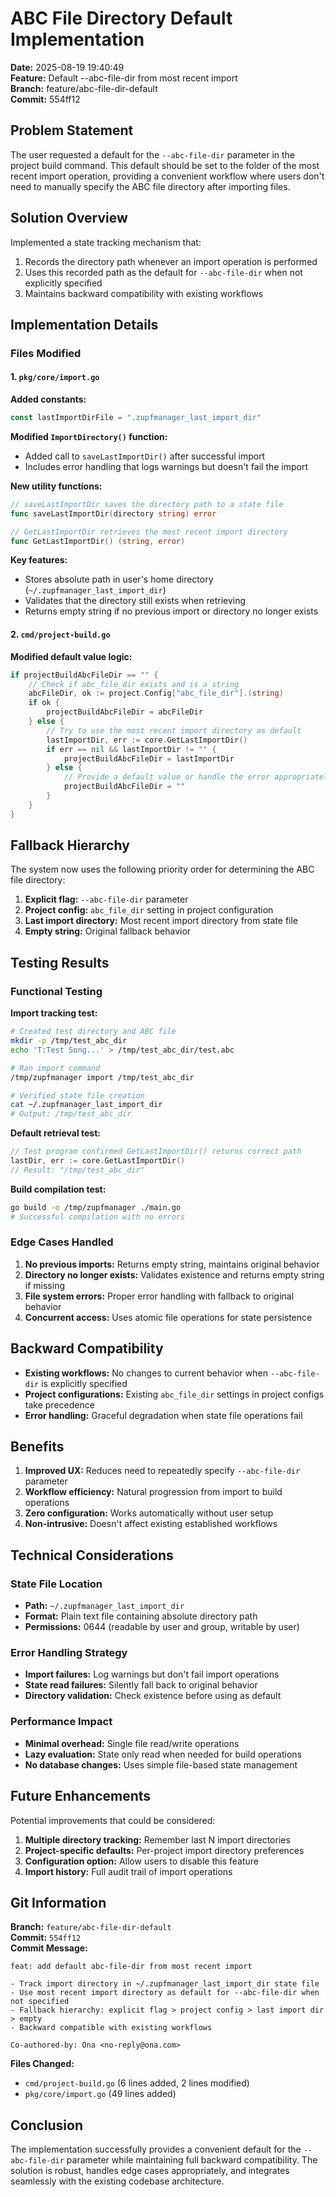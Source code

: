 # ABC File Directory Default Implementation

**Date:** 2025-08-19 19:40:49  
**Feature:** Default --abc-file-dir from most recent import  
**Branch:** feature/abc-file-dir-default  
**Commit:** 554ff12  

## Problem Statement

The user requested a default for the `--abc-file-dir` parameter in the project build command. This default should be set to the folder of the most recent import operation, providing a convenient workflow where users don't need to manually specify the ABC file directory after importing files.

## Solution Overview

Implemented a state tracking mechanism that:
1. Records the directory path whenever an import operation is performed
2. Uses this recorded path as the default for `--abc-file-dir` when not explicitly specified
3. Maintains backward compatibility with existing workflows

## Implementation Details

### Files Modified

#### 1. `pkg/core/import.go`

**Added constants:**
```go
const lastImportDirFile = ".zupfmanager_last_import_dir"
```

**Modified `ImportDirectory()` function:**
- Added call to `saveLastImportDir()` after successful import
- Includes error handling that logs warnings but doesn't fail the import

**New utility functions:**
```go
// saveLastImportDir saves the directory path to a state file
func saveLastImportDir(directory string) error

// GetLastImportDir retrieves the most recent import directory  
func GetLastImportDir() (string, error)
```

**Key features:**
- Stores absolute path in user's home directory (`~/.zupfmanager_last_import_dir`)
- Validates that the directory still exists when retrieving
- Returns empty string if no previous import or directory no longer exists

#### 2. `cmd/project-build.go`

**Modified default value logic:**
```go
if projectBuildAbcFileDir == "" {
    // Check if abc_file_dir exists and is a string
    abcFileDir, ok := project.Config["abc_file_dir"].(string)
    if ok {
        projectBuildAbcFileDir = abcFileDir
    } else {
        // Try to use the most recent import directory as default
        lastImportDir, err := core.GetLastImportDir()
        if err == nil && lastImportDir != "" {
            projectBuildAbcFileDir = lastImportDir
        } else {
            // Provide a default value or handle the error appropriately
            projectBuildAbcFileDir = ""
        }
    }
}
```

## Fallback Hierarchy

The system now uses the following priority order for determining the ABC file directory:

1. **Explicit flag:** `--abc-file-dir` parameter
2. **Project config:** `abc_file_dir` setting in project configuration
3. **Last import directory:** Most recent import directory from state file
4. **Empty string:** Original fallback behavior

## Testing Results

### Functional Testing

**Import tracking test:**
```bash
# Created test directory and ABC file
mkdir -p /tmp/test_abc_dir
echo 'T:Test Song...' > /tmp/test_abc_dir/test.abc

# Ran import command
/tmp/zupfmanager import /tmp/test_abc_dir

# Verified state file creation
cat ~/.zupfmanager_last_import_dir
# Output: /tmp/test_abc_dir
```

**Default retrieval test:**
```go
// Test program confirmed GetLastImportDir() returns correct path
lastDir, err := core.GetLastImportDir()
// Result: "/tmp/test_abc_dir"
```

**Build compilation test:**
```bash
go build -o /tmp/zupfmanager ./main.go
# Successful compilation with no errors
```

### Edge Cases Handled

1. **No previous imports:** Returns empty string, maintains original behavior
2. **Directory no longer exists:** Validates existence and returns empty string if missing
3. **File system errors:** Proper error handling with fallback to original behavior
4. **Concurrent access:** Uses atomic file operations for state persistence

## Backward Compatibility

- **Existing workflows:** No changes to current behavior when `--abc-file-dir` is explicitly specified
- **Project configurations:** Existing `abc_file_dir` settings in project configs take precedence
- **Error handling:** Graceful degradation when state file operations fail

## Benefits

1. **Improved UX:** Reduces need to repeatedly specify `--abc-file-dir` parameter
2. **Workflow efficiency:** Natural progression from import to build operations
3. **Zero configuration:** Works automatically without user setup
4. **Non-intrusive:** Doesn't affect existing established workflows

## Technical Considerations

### State File Location
- **Path:** `~/.zupfmanager_last_import_dir`
- **Format:** Plain text file containing absolute directory path
- **Permissions:** 0644 (readable by user and group, writable by user)

### Error Handling Strategy
- **Import failures:** Log warnings but don't fail import operations
- **State read failures:** Silently fall back to original behavior
- **Directory validation:** Check existence before using as default

### Performance Impact
- **Minimal overhead:** Single file read/write operations
- **Lazy evaluation:** State only read when needed for build operations
- **No database changes:** Uses simple file-based state management

## Future Enhancements

Potential improvements that could be considered:
1. **Multiple directory tracking:** Remember last N import directories
2. **Project-specific defaults:** Per-project import directory preferences
3. **Configuration option:** Allow users to disable this feature
4. **Import history:** Full audit trail of import operations

## Git Information

**Branch:** `feature/abc-file-dir-default`  
**Commit:** `554ff12`  
**Commit Message:**
```
feat: add default abc-file-dir from most recent import

- Track import directory in ~/.zupfmanager_last_import_dir state file
- Use most recent import directory as default for --abc-file-dir when not specified
- Fallback hierarchy: explicit flag > project config > last import dir > empty
- Backward compatible with existing workflows

Co-authored-by: Ona <no-reply@ona.com>
```

**Files Changed:**
- `cmd/project-build.go` (6 lines added, 2 lines modified)
- `pkg/core/import.go` (49 lines added)

## Conclusion

The implementation successfully provides a convenient default for the `--abc-file-dir` parameter while maintaining full backward compatibility. The solution is robust, handles edge cases appropriately, and integrates seamlessly with the existing codebase architecture.
